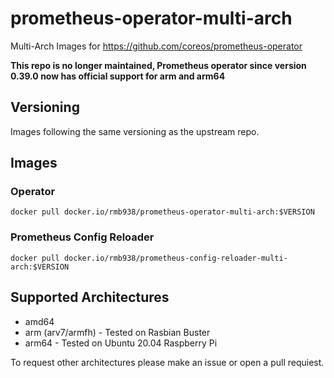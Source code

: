# prometheus-operator-multi-arch
Multi-Arch Images for https://github.com/coreos/prometheus-operator

**This repo is no longer maintained, Prometheus operator since version 0.39.0 now has official support for arm and arm64**

## Versioning

Images following the same versioning as the upstream repo.

## Images

### Operator

```
docker pull docker.io/rmb938/prometheus-operator-multi-arch:$VERSION
```

### Prometheus Config Reloader

```
docker pull docker.io/rmb938/prometheus-config-reloader-multi-arch:$VERSION
```

## Supported Architectures 

* amd64
* arm (arv7/armfh) - Tested on Rasbian Buster
* arm64 - Tested on Ubuntu 20.04 Raspberry Pi 

To request other architectures please make an issue or open a pull requiest. 
